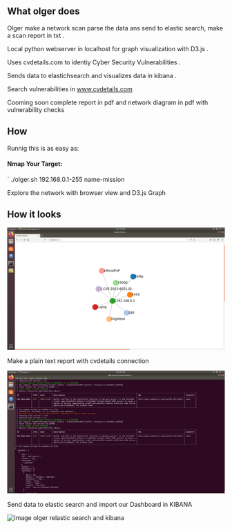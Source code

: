 ## What olger does

Olger make a network scan parse the data ans send to elastic search, make a scan report in txt .

Local python webserver in localhost for graph visualization with D3.js .

Uses cvdetails.com to identiy Cyber Security Vulnerabilities .

Sends data to elastichsearch and visualizes data in kibana .

Search vulnerabilities in www.cvdetails.com

Cooming soon complete report in pdf and network diagram in pdf with vulnerability checks

## How

Runnig this is as easy as:

#### Nmap Your Target:
`
 ./olger.sh 192.168.0.1-255 name-mission

Explore the network with browser view and D3.js Graph



## How it looks
![image olger graph d3 js](olger.png)


Make a plain text report with cvdetails connection

![image olger report vulnerabilities CVE](report.png)


Send data to elastic search and import our Dashboard in KIBANA

![image olger relastic search and kibana](kibana.png)

